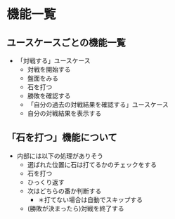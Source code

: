 # 機能一覧

## ユースケースごとの機能一覧

- 「対戦する」ユースケース
  - 対戦を開始する
  - 盤面をみる
  - 石を打つ
  - 勝敗を確認する
  - 「自分の過去の対戦結果を確認する」ユースケース
  - 自分の対戦結果を表示する

## 「石を打つ」機能について

- 内部には以下の処理がありそう
  - 選ばれた位置に石は打てるかのチェックをする
  - 石を打つ
  - ひっくり返す
  - 次はどちらの番か判断する
    - ＊打てない場合は自動でスキップする
  - (勝敗が決まったら)対戦を終了する